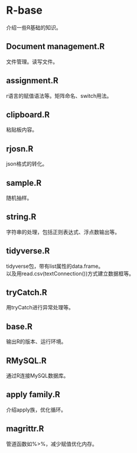 # R-base
介绍一些R基础的知识。

## Document management.R
文件管理。读写文件。

## assignment.R
r语言的赋值语法等。矩阵命名、switch用法。

## clipboard.R
粘贴板内容。

## rjosn.R
json格式的转化。

## sample.R
随机抽样。

## string.R
字符串的处理，包括正则表达式、浮点数输出等。

## tidyverse.R
tidyverse包，带有list属性的data.frame。  
以及用read.csv(textConnection())方式建立数据框等。

## tryCatch.R
用tryCatch进行异常处理等。

## base.R
输出R的版本、运行环境。

## RMySQL.R
通过R连接MySQL数据库。

## apply family.R
介绍apply族，优化循环。

## magrittr.R
管道函数如%>%，减少赋值优化内存。
